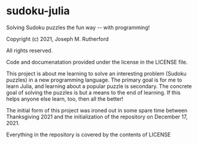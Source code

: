 # sudoku-julia
Solving Sudoku puzzles the fun way -- with programming!

Copyright (c) 2021, Joseph M. Rutherford

All rights reserved.

Code and documenatation provided under the license in the LICENSE file.

This project is about me learning to solve an interesting problem
(Sudoku puzzles) in a new programming language. The primary goal is for
me to learn Julia, and learning about a popular puzzle is secondary.  The
concrete goal of solving the puzzles is but a means to the end of learning.
If this helps anyone else learn, too, then all the better!

The initial form of this project was ironed out in some spare time between
Thanksgiving 2021 and the initialization of the repository on December 17, 2021.

Everything in the repository is covered by the contents of LICENSE
